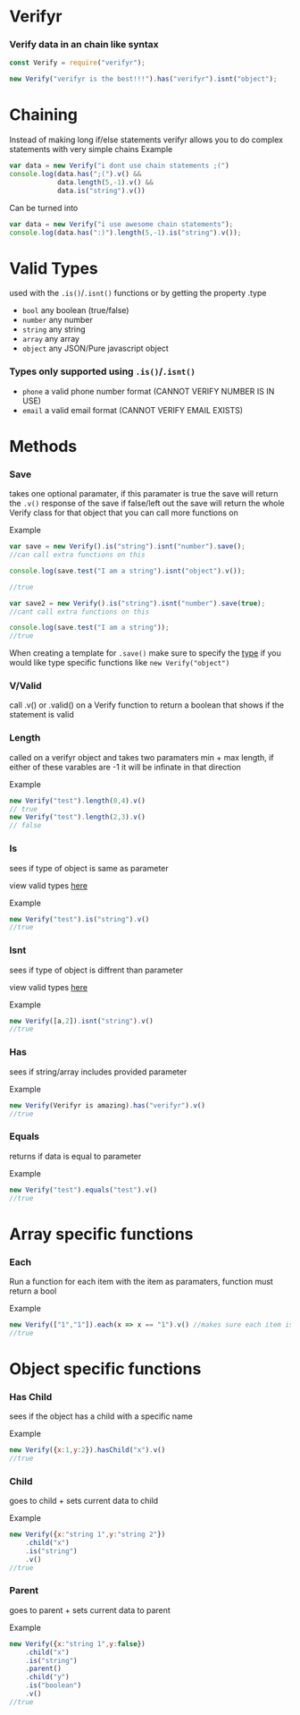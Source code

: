 # Verifyr

### Verify data in an chain like syntax

```js
const Verify = require("verifyr");

new Verify("verifyr is the best!!!").has("verifyr").isnt("object");
```

# Chaining

Instead of making long if/else statements verifyr allows you to do complex statements with very simple chains
Example
```js
var data = new Verify("i dont use chain statements ;(")
console.log(data.has(";(").v() &&
            data.length(5,-1).v() &&
            data.is("string").v())
```

Can be turned into

```js
var data = new Verify("i use awesome chain statements");
console.log(data.has(":)").length(5,-1).is("string").v());
```

# Valid Types

used with the `.is()`/`.isnt()` functions or by getting the property .type

 - `bool` any boolean (true/false)
 - `number` any number
 - `string` any string
 - `array` any array
 - `object` any JSON/Pure javascript object

 ### Types only supported using `.is()`/`.isnt()`

 - `phone` a valid phone number format (CANNOT VERIFY NUMBER IS IN USE)
 - `email` a valid email format (CANNOT VERIFY EMAIL EXISTS)

# Methods

### Save
takes one optional paramater, if this paramater is true the save will return the `.v()` response of the save
if false/left out the save will return the whole Verify class for that object that you can call more functions on

Example
```js
var save = new Verify().is("string").isnt("number").save();
//can call extra functions on this

console.log(save.test("I am a string").isnt("object").v()); 

//true

var save2 = new Verify().is("string").isnt("number").save(true); 
//cant call extra functions on this

console.log(save.test("I am a string"));
//true
```

When creating a template for `.save()` make sure to specify the [type](#types) if you would like type specific functions like `new Verify("object")`


### V/Valid

call .v() or .valid() on a Verify function to return a boolean that shows if the statement is valid

### Length
called on a verifyr object and takes two paramaters min + max length, if either of these varables are -1 it will be infinate in that direction

Example
```js
new Verify("test").length(0,4).v()
// true
new Verify("test").length(2,3).v()
// false
```

### Is
sees if type of object is same as parameter

view valid types [here](#types)

Example
```js
new Verify("test").is("string").v()
//true
```

### Isnt
sees if type of object is diffrent than parameter

view valid types [here](#types)

Example
```js
new Verify([a,2]).isnt("string").v()
//true
```

### Has
sees if string/array includes provided parameter

Example
```js
new Verify(Verifyr is amazing).has("verifyr").v()
//true
```

### Equals
returns if data is equal to parameter

Example
```js
new Verify("test").equals("test").v()
//true
```

# Array specific functions

### Each
Run a function for each item with the item as paramaters, function must return a bool

Example
```js
new Verify(["1","1"]).each(x => x == "1").v() //makes sure each item is "1"
//true
```

# Object specific functions

### Has Child
sees if the object has a child with a specific name

Example
```js
new Verify({x:1,y:2}).hasChild("x").v()
//true
```

### Child
goes to child + sets current data to child

Example
```js
new Verify({x:"string 1",y:"string 2"})
    .child("x")
    .is("string")
    .v()
//true
```

### Parent
goes to parent + sets current data to parent

Example
```js
new Verify({x:"string 1",y:false})
    .child("x")
    .is("string")
    .parent()
    .child("y")
    .is("boolean")
    .v()
//true
```